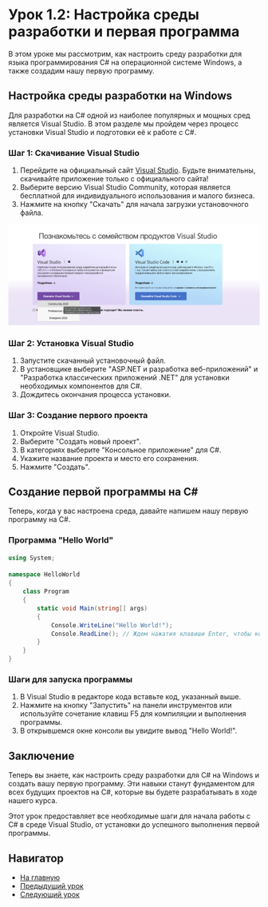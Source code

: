# Урок 1.2: Настройка среды разработки и первая программа

В этом уроке мы рассмотрим, как настроить среду разработки для языка программирования C# на операционной системе Windows, а также создадим нашу первую программу.

## Настройка среды разработки на Windows

Для разработки на C# одной из наиболее популярных и мощных сред является Visual Studio. В этом разделе мы пройдем через процесс установки Visual Studio и подготовки её к работе с C#.

### Шаг 1: Скачивание Visual Studio

1. Перейдите на официальный сайт [Visual Studio](https://visualstudio.microsoft.com/). Будьте внимательны, скачивайте приложение только с официального сайта!
2. Выберите версию Visual Studio Community, которая является бесплатной для индивидуального использования и малого бизнеса.
3. Нажмите на кнопку "Скачать" для начала загрузки установочного файла.

![download](../images/download.png)

### Шаг 2: Установка Visual Studio

1. Запустите скачанный установочный файл.
2. В установщике выберите "ASP.NET и разработка веб-приложений" и "Разработка классических приложений .NET" для установки необходимых компонентов для C#.
3. Дождитесь окончания процесса установки.

### Шаг 3: Создание первого проекта

1. Откройте Visual Studio.
2. Выберите "Создать новый проект".
3. В категориях выберите "Консольное приложение" для C#.
4. Укажите название проекта и место его сохранения.
5. Нажмите "Создать".

## Создание первой программы на C#

Теперь, когда у вас настроена среда, давайте напишем нашу первую программу на C#.

### Программа "Hello World"

```csharp
using System;

namespace HelloWorld
{
    class Program
    {
        static void Main(string[] args)
        {
            Console.WriteLine("Hello World!");
            Console.ReadLine(); // Ждем нажатия клавиши Enter, чтобы консоль не закрылась сразу
        }
    }
}
```

### Шаги для запуска программы

1. В Visual Studio в редакторе кода вставьте код, указанный выше.
2. Нажмите на кнопку "Запустить" на панели инструментов или используйте сочетание клавиш F5 для компиляции и выполнения программы.
3. В открывшемся окне консоли вы увидите вывод "Hello World!".

## Заключение

Теперь вы знаете, как настроить среду разработки для C# на Windows и создать вашу первую программу. Эти навыки станут фундаментом для всех будущих проектов на C#, которые вы будете разрабатывать в ходе нашего курса.

Этот урок предоставляет все необходимые шаги для начала работы с C# в среде Visual Studio, от установки до успешного выполнения первой программы.

## Навигатор

- [На главную](../index.md)
- [Предыдущий урок](../B01_L01_Basics/README.md)
- [Следующий урок](../B02_L01_Syntax/README.md)